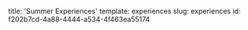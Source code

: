 title: 'Summer Experiences'
template: experiences
slug: experiences
id: f202b7cd-4a88-4444-a534-4f463ea55174
